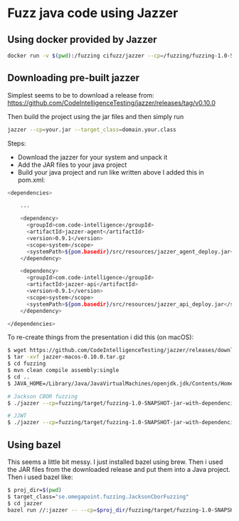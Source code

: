 # Fuzz java code using Jazzer


## Using docker provided by Jazzer

```sh
docker run -v $(pwd):/fuzzing cifuzz/jazzer --cp=/fuzzing/fuzzing-1.0-SNAPSHOT-jar-with-dependencies.jar --target_class=se.omegapoint.fuzzing.JacksonCborFuzzing
```

## Downloading pre-built jazzer
Simplest seems to be to download a release from:
https://github.com/CodeIntelligenceTesting/jazzer/releases/tag/v0.10.0

Then build the project using the jar files and then simply run
```sh
jazzer --cp=your.jar --target_class=domain.your.class
```

Steps:
* Download the jazzer for your system and unpack it
* Add the JAR files to your java project
* Build your java project and run like written above
I added this in pom.xml:
```sh
<dependencies>

    ...

    <dependency>
      <groupId>com.code-intelligence</groupId>
      <artifactId>jazzer-agent</artifactId>
      <version>0.9.1</version>
      <scope>system</scope>
      <systemPath>${pom.basedir}/src/resources/jazzer_agent_deploy.jar</systemPath>
    </dependency>

    <dependency>
      <groupId>com.code-intelligence</groupId>
      <artifactId>jazzer-api</artifactId>
      <version>0.9.1</version>
      <scope>system</scope>
      <systemPath>${pom.basedir}/src/resources/jazzer_api_deploy.jar</systemPath>
    </dependency>

</dependencies>

```

To re-create things from the presentation i did this (on macOS):
```sh
$ wget https://github.com/CodeIntelligenceTesting/jazzer/releases/download/v0.10.0/jazzer-macos-0.10.0.tar.gz
$ tar -xvf jazzer-macos-0.10.0.tar.gz
$ cd fuzzing
$ mvn clean compile assembly:single
$ cd ..
$ JAVA_HOME=/Library/Java/JavaVirtualMachines/openjdk.jdk/Contents/Home

# Jackson CBOR fuzzing
$ ./jazzer --cp=fuzzing/target/fuzzing-1.0-SNAPSHOT-jar-with-dependencies.jar --target_class=se.omegapoint.fuzzing.JacksonCborFuzzing

# JJWT
$ ./jazzer --cp=fuzzing/target/fuzzing-1.0-SNAPSHOT-jar-with-dependencies.jar --target_class=se.omegapoint.fuzzing.JacksonCborFuzzing
```

## Using bazel
This seems a little bit messy. I just installed bazel using brew. Then i used the JAR files from the downloaded release and put them into a Java project. Then i used bazel like:
```sh
$ proj_dir=$(pwd)
$ target_class="se.omegapoint.fuzzing.JacksonCborFuzzing"
$ cd jazzer
bazel run //:jazzer -- --cp=$proj_dir/fuzzing/target/fuzzing-1.0-SNAPSHOT-jar-with-dependencies.jar --target_class=$target_class $proj_dir/output/$target_class
```

